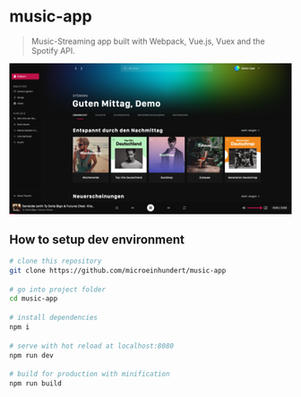 # music-app

> Music-Streaming app built with Webpack, Vue.js, Vuex and the Spotify API.

![Showcase](static/images/showcase.jpg)

## How to setup dev environment

``` bash
# clone this repository
git clone https://github.com/microeinhundert/music-app

# go into project folder
cd music-app

# install dependencies
npm i

# serve with hot reload at localhost:8080
npm run dev

# build for production with minification
npm run build
```
